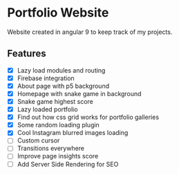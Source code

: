 # Portfolio Website

Website created in angular 9 to keep track of my projects.

## Features

- [x] Lazy load modules and routing
- [x] Firebase integration
- [x] About page with p5 background
- [x] Homepage with snake game in background
- [x] Snake game highest score
- [x] Lazy loaded portfolio
- [x] Find out how css grid works for portfolio galleries
- [x] Some random loading plugin
- [x] Cool Instagram blurred images loading
- [ ] Custom cursor
- [ ] Transitions everywhere
- [ ] Improve page insights score
- [ ] Add Server Side Rendering for SEO
